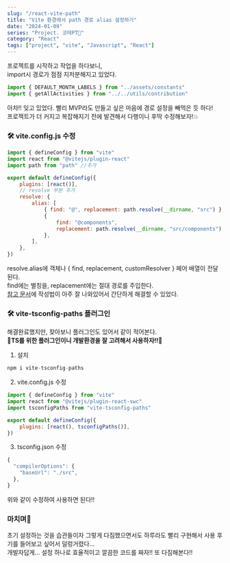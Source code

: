 ```yaml
---
slug: "/react-vite-path"
title: "Vite 환경에서 path 경로 alias 설정하기"
date: "2024-01-09"
series: "Project. 코테PT💪"
category: "React"
tags: ["project", "vite", "Javascript", "React"]
---
```


프로젝트를 시작하고 작업을 하다보니,  
import시 경로가 점점 지저분해지고 있었다.

```javascript
import { DEFAULT_MONTH_LABELS } from "../assets/constants"
import { getAllActivities } from "../../utils/contribution"
```

아차!! 잊고 있었다. 빨리 MVP라도 만들고 싶은 마음에 경로 설정을 빼먹은 듯 하다!  
프로젝트가 더 커지고 복잡해지기 전에 발견해서 다행이니 후딱 수정해보자!💥

### 🛠️ vite.config.js 수정

```javascript
import { defineConfig } from "vite"
import react from "@vitejs/plugin-react"
import path from "path" //추가

export default defineConfig({
    plugins: [react()],
    // resolve 부분 추가
    resolve: {
        alias: [
            { find: "@", replacement: path.resolve(__dirname, "src") },
            {
                find: "@components",
                replacement: path.resolve(__dirname, "src/components"),
            },
        ],
    },
})
```

<span class="point">resolve.alias</span>에 객체나 { find, replacement, customResolver } 페어 배열이 전달된다.  
find에는 별칭을, replacement에는 절대 경로를 주입한다.  
[참고 문서](https://github.com/rollup/plugins/tree/master/packages/alias#entries)에 작성법이 아주 잘 나와있어서 간단하게 해결할 수 있었다.

### 🛠️ vite-tsconfig-paths 플러그인

해결완료했지만, 찾아보니 플러그인도 있어서 같이 적어본다.  
**🚨TS를 위한 플러그인이니 개발환경을 잘 고려해서 사용하자!!🚨**

1. 설치

```javascript
npm i vite-tsconfig-paths
```

2. vite.config.js 수정

```javascript
import { defineConfig } from "vite"
import react from "@vitejs/plugin-react-swc"
import tsconfigPaths from "vite-tsconfig-paths"

export default defineConfig({
    plugins: [react(), tsconfigPaths()],
})
```

3. tsconfig.json 수정

```javascript
{
  "compilerOptions": {
    "baseUrl": "./src",
  },
}
```

위와 같이 수정하여 사용하면 된다!!

### 마치며🎉

초기 설정하는 것을 습관들이자 그렇게 다짐했으면서도 하루라도 빨리 구현해서 사용 후기를 들어보고 싶어서 덜렁거렸다...  
개발자답게... 설정 하나로 효율적이고 깔끔한 코드를 짜자!! 또 다짐해본다!!
